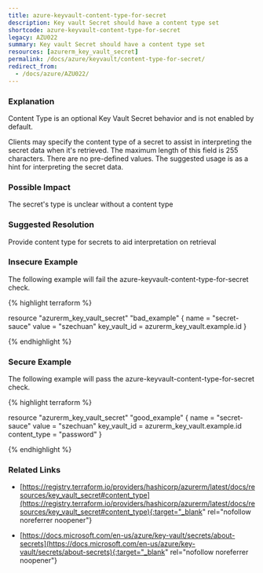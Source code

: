 ```yaml
---
title: azure-keyvault-content-type-for-secret
description: Key vault Secret should have a content type set
shortcode: azure-keyvault-content-type-for-secret
legacy: AZU022
summary: Key vault Secret should have a content type set 
resources: [azurerm_key_vault_secret] 
permalink: /docs/azure/keyvault/content-type-for-secret/
redirect_from: 
  - /docs/azure/AZU022/
---
```


### Explanation


Content Type is an optional Key Vault Secret behavior and is not enabled by default.

Clients may specify the content type of a secret to assist in interpreting the secret data when it's retrieved. The maximum length of this field is 255 characters. There are no pre-defined values. The suggested usage is as a hint for interpreting the secret data.


### Possible Impact
The secret's type is unclear without a content type

### Suggested Resolution
Provide content type for secrets to aid interpretation on retrieval


### Insecure Example

The following example will fail the azure-keyvault-content-type-for-secret check.

{% highlight terraform %}

resource "azurerm_key_vault_secret" "bad_example" {
  name         = "secret-sauce"
  value        = "szechuan"
  key_vault_id = azurerm_key_vault.example.id
}

{% endhighlight %}



### Secure Example

The following example will pass the azure-keyvault-content-type-for-secret check.

{% highlight terraform %}

resource "azurerm_key_vault_secret" "good_example" {
  name         = "secret-sauce"
  value        = "szechuan"
  key_vault_id = azurerm_key_vault.example.id
  content_type = "password"
}

{% endhighlight %}



### Related Links


- [https://registry.terraform.io/providers/hashicorp/azurerm/latest/docs/resources/key_vault_secret#content_type](https://registry.terraform.io/providers/hashicorp/azurerm/latest/docs/resources/key_vault_secret#content_type){:target="_blank" rel="nofollow noreferrer noopener"}

- [https://docs.microsoft.com/en-us/azure/key-vault/secrets/about-secrets](https://docs.microsoft.com/en-us/azure/key-vault/secrets/about-secrets){:target="_blank" rel="nofollow noreferrer noopener"}


